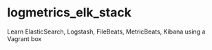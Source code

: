 # logmetrics_elk_stack
Learn ElasticSearch, Logstash, FileBeats, MetricBeats, Kibana using a Vagrant box
